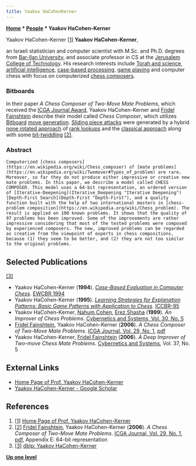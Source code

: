 ```yaml
---
title: Yaakov HaCohenKerner
---
```

**[Home](Home "Home") \* [People](People "People") \* Yaakov HaCohen-Kerner**



[](http://homedir.jct.ac.il/~kerner/) Yaakov HaCohen-Kerner <a id="cite-note-1" href="#cite-ref-1">[1]</a>
**Yaakov HaCohen-Kerner**,  

an Israeli statistician and computer scientist with M.Sc. and Ph.D. degrees from [Bar-Ilan University](Bar-Ilan_University "Bar-Ilan University"), 
and associate professor in CS at the [Jerusalem College of Technology](https://en.wikipedia.org/wiki/Jerusalem_College_of_Technology). 
His research interests include [Torah and science](https://en.wikipedia.org/wiki/Torah), [artificial intelligence](Artificial_Intelligence "Artificial Intelligence"), [case-based processing](https://en.wikipedia.org/wiki/Case-based_reasoning), [game playing](Games "Games") and computer chess with focus on computerized [chess composers](Chess_Problems,_Compositions_and_Studies "Chess Problems, Compositions and Studies"). 



### Bitboards


In their paper *A Chess Composer of Two-Move Mate Problems*, which received the [ICGA Journal Award](ICGA_Journal#JournalAward "ICGA Journal"), Yaakov HaCohen-Kerner and [Fridel Fainshtein](Fridel_Fainshtein "Fridel Fainshtein") describe their model called *Chess Composer*, which utilizes [Bitboard](Bitboards "Bitboards") [move generation](Move_Generation "Move Generation"). [Sliding piece attacks](Sliding_Piece_Attacks "Sliding Piece Attacks") were generated by a hybrid [none rotated approach](Hiding_the_Implementation "Hiding the Implementation") of [rank lookups](First_Rank_Attacks#AttacksOnAllRanks "First Rank Attacks") and the [classical approach](Classical_Approach "Classical Approach") along with some [bit-twiddling](Bit-Twiddling "Bit-Twiddling") <a id="cite-note-2" href="#cite-ref-2">[2]</a>.



### Abstract



```
Computerized [chess composers](https://en.wikipedia.org/wiki/Chess_composer) of [mate problems](https://en.wikipedia.org/wiki/Twomover#Types_of_problem) are rare. Moreover, so far they do not produce either impressive or creative new mate problems. In this paper, we describe a model called CHESS COMPOSER. This model uses a 64-bit representation, an ordered version of [Iterative-Deepening](Iterative_Deepening "Iterative Deepening") [Depth-First Search](Depth-First "Depth-First"), and a quality function built with the help of two international masters in [chess-problem composition](https://en.wikipedia.org/wiki/Chess_problem). The result is applied on 100 known problems. It shows that the quality of 97 problems has been improved. Some of the improvements are rather impressive considering that most of the tested problems were composed by experienced composers. The new, improved problems can be regarded as creative from the viewpoint of experts in chess compositions, because (1) they seem to be better, and (2) they are not too similar to the original problems. 

```

## Selected Publications


<a id="cite-note-3" href="#cite-ref-3">[3]</a>



* Yaakov HaCohen-Kerner (**1994**). *[Case-Based Evaluation in Computer Chess](https://link.springer.com/chapter/10.1007/3-540-60364-6_40)*. [EWCBR 1994](https://dblp.org/db/conf/ewcbr/ewcbr1994.html#Kerner94)
* Yaakov HaCohen-Kerner (**1995**). *[Learning Strategies for Explanation Patterns: Basic Game Patterns with Application to Chess](https://link.springer.com/chapter/10.1007/3-540-60598-3_45)*. [ICCBR-95](https://dblp.org/db/conf/iccbr/iccbr1995.html#Kerner95)
* Yaakov HaCohen-Kerner, [Nahum Cohen](https://dblp.org/pid/03/6818.html), [Erez Shasha](https://dblp.org/pid/34/4078.html) (**1999**). *An Improver of Chess Problems*. [Cybernetics and Systems, Vol. 30, No. 5](http://www.informatik.uni-trier.de/%7Eley/db/journals/cas/cas30.html#HaCohen-KernerCS99)
* [Fridel Fainshtein](Fridel_Fainshtein "Fridel Fainshtein"), Yaakov HaCohen-Kerner (**2006**). *A Chess Composer of Two-Move Mate Problems*. [ICGA Journal, Vol. 29, No. 1](ICGA_Journal#29_1 "ICGA Journal"), [pdf](http://homedir.jct.ac.il/%7Ekerner/pdf_docs/ICGA_computer_composer.pdf)
* Yaakov HaCohen-Kerner, [Fridel Fainshtein](Fridel_Fainshtein "Fridel Fainshtein") (**2006**). *A Deep Improver of Two-move Chess Mate Problems*. [Cybernetics and Systems](https://en.wikipedia.org/wiki/Cybernetics_and_Systems), Vol. 37, No. 5


## External Links


* [Home Page of Prof. Yaakov HaCohen-Kerner](http://homedir.jct.ac.il/~kerner/)
* [Yaakov HaCohen-Kerner‬ - ‪Google Scholar‬](https://scholar.google.ca/citations?user=3YlIth8AAAAJ&hl=en)


## References


1. <a id="cite-ref-1" href="#cite-note-1">[1]</a> [Home Page of Prof. Yaakov HaCohen-Kerner](http://homedir.jct.ac.il/~kerner/)
2. <a id="cite-ref-2" href="#cite-note-2">[2]</a> [Fridel Fainshtein](Fridel_Fainshtein "Fridel Fainshtein"), Yaakov HaCohen-Kerner (**2006**). *A Chess Composer of Two-Move Mate Problems*. [ICGA Journal, Vol. 29, No. 1](ICGA_Journal#29_1 "ICGA Journal"), [pdf](http://homedir.jct.ac.il/~kerner/pdf_docs/ICGA_computer_composer.pdf), Appendix E: 64-bit representation
3. <a id="cite-ref-3" href="#cite-note-3">[3]</a> [dblp: Yaakov HaCohen-Kerner](https://dblp.org/pid/h/YaakovHaCohenKerner.html)

**[Up one level](People "People")**







 
